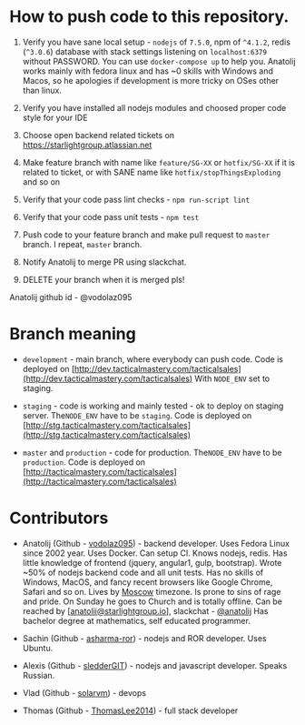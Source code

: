 How to push code to this repository.
======================
1. Verify you have sane local setup - `nodejs` of `7.5.0`, npm of `^4.1.2`, redis (`^3.0.6`) database with stack
settings listening on `localhost:6379` without PASSWORD. You can use `docker-compose up` to help you.
Anatolij works mainly with fedora linux and has ~0 skills with Windows and Macos, so he apologies if development
is more tricky on OSes other than linux.

2. Verify you have installed all nodejs modules and choosed proper code style for your IDE

3. Choose open backend related tickets on https://starlightgroup.atlassian.net

4. Make feature branch with name like `feature/SG-XX` or `hotfix/SG-XX` if it is related to ticket, or
with SANE name like `hotfix/stopThingsExploding` and so on

5. Verify that your code pass lint checks - `npm run-script lint`

6. Verify that your code pass unit tests - `npm test`

7. Push code to your feature branch and make pull request to `master` branch. I repeat, `master` branch.

8. Notify Anatolij to merge PR using slackchat.

9. DELETE your branch when it is merged pls!

Anatolij github id - @vodolaz095



Branch meaning
====================

- `development` - main branch, where everybody can push code.
Code is deployed on [http://dev.tacticalmastery.com/tacticalsales](http://dev.tacticalmastery.com/tacticalsales)
With `NODE_ENV` set to staging.

- `staging` - code is working and mainly tested - ok to deploy on staging server.
The`NODE_ENV` have to be `staging`.
Code is deployed on [http://stg.tacticalmastery.com/tacticalsales](http://stg.tacticalmastery.com/tacticalsales)

- `master` and `production` - code for production.  The`NODE_ENV` have to be `production`.
Code is deployed on [http://tacticalmastery.com/tacticalsales](http://tacticalmastery.com/tacticalsales)


Contributors
=====================

- Anatolij (Github - [vodolaz095](http://github.com/vodolaz095/)) - backend developer.
Uses Fedora Linux since 2002 year. Uses Docker. Can setup CI. Knows nodejs, redis.
Has little knowledge of frontend (jquery, angular1, gulp, bootstrap).
Wrote ~50% of nodejs backend code and all unit tests.
Has no skills of Windows, MacOS, and fancy recent browsers like Google Chrome, Safari and so on.
Lives by [Moscow](https://www.worldtimebuddy.com/?pl=1&lid=524901&h=524901) timezone.
Is prone to sins of rage and pride. On Sunday he goes to Church and is totally offline.
Can be reached by [anatolii@starlightgroup.io], slackchat - [@anatolij](https://starlightads.slack.com/messages/@anatolij/)
Has bachelor degree at mathematics, self educated programmer.

- Sachin (Github - [asharma-ror](http://github.com/asharma-ror/)) - nodejs and ROR developer. Uses Ubuntu.

- Alexis (Github - [sledderGIT](http://github.com/sledderGIT)) - nodejs and javascript developer. Speaks Russian.

- Vlad (Github - [solarvm](https://github.com/solarvm)) - devops

- Thomas (Github - [ThomasLee2014](http://github.com/ThomasLee2014)) - full stack developer
